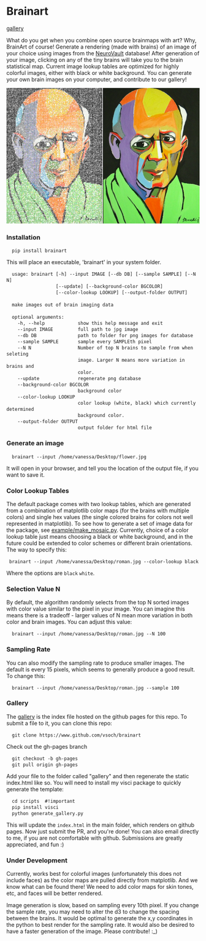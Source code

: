 # Brainart

[gallery](http://vsoch.github.io/brainart)

What do you get when you combine open source brainmaps with art? Why, BrainArt of course! Generate a rendering (made with brains) of an image of your choice using images from the [NeuroVault](http://www.neurovault.org) database! After generation of your image, clicking on any of the tiny brains will take you to the brain statistical map. Current image lookup tables are optimized for highly colorful images, either with black or white background. You can generate your own brain images on your computer, and contribute to our gallery!

![img/brainart.png](img/face_fixed.png)

### Installation

      pip install brainart


This will place an executable, 'brainart' in your system folder.


      usage: brainart [-h] --input IMAGE [--db DB] [--sample SAMPLE] [--N N]
                      [--update] [--background-color BGCOLOR]
                      [--color-lookup LOOKUP] [--output-folder OUTPUT]

      make images out of brain imaging data

      optional arguments:
        -h, --help            show this help message and exit
        --input IMAGE         full path to jpg image
        --db DB               path to folder for png images for database
        --sample SAMPLE       sample every SAMPLEth pixel
        --N N                 Number of top N brains to sample from when seleting
                              image. Larger N means more variation in brains and
                              color.
        --update              regenerate png database
        --background-color BGCOLOR
                              background color
        --color-lookup LOOKUP
                              color lookup (white, black) which currently determined
                              background color.
        --output-folder OUTPUT
                              output folder for html file

### Generate an image

      brainart --input /home/vanessa/Desktop/flower.jpg

It will open in your browser, and tell you the location of the output file, if you want to save it. 


### Color Lookup Tables
The default package comes with two lookup tables, which are generated from a combination of matplotlib color maps (for the brains with multiple colors) and single hex values (the single colored brains for colors not well represented in matplotlib). To see how to generate a set of image data for the package, see [example/make_mosaic.py](example/make_mosaic.py). Currently, choice of a color lookup table just means choosing a black or white background, and in the future could be extended to color schemes or different brain orientations. The way to specify this:

     brainart --input /home/vanessa/Desktop/roman.jpg --color-lookup black

Where the options are `black` `white`.


### Selection Value N
By default, the algorithm randomly selects from the top N sorted images with color value similar to the pixel in your image. You can imagine this means there is a tradeoff - larger values of N mean more variation in both color and brain images. You can adjust this value:

      brainart --input /home/vanessa/Desktop/roman.jpg --N 100


### Sampling Rate
You can also modify the sampling rate to produce smaller images. The default is every 15 pixels, which seems to generally produce a good result. To change this:

      brainart --input /home/vanessa/Desktop/roman.jpg --sample 100


### Gallery
The [gallery](http://vsoch.github.io/brainart) is the index file hosted on the github pages for this repo. To submit a file to it, you can clone this repo:

      git clone https://www.github.com/vsoch/brainart

Check out the gh-pages branch

      git checkout -b gh-pages
      git pull origin gh-pages

Add your file to the folder called "gallery" and then regenerate the static index.html like so. You will need to install my visci package to quickly generate the template:


      cd scripts  #!important
      pip install visci
      python generate_gallery.py


This will update the `index.html` in the main folder, which renders on github pages. Now just submit the PR, and you're done! You can also email directly to me, if you are not comfortable with github. Submissions are greatly appreciated, and fun :)


### Under Development
Currently, works best for colorful images (unfortunately this does not include faces) as the color maps are pulled directly from matplotlib. And we know what can be found there! We need to add color maps for skin tones, etc, and faces will be better rendered.

Image generation is slow, based on sampling every 10th pixel. If you change the sample rate, you may need to alter the d3 to change the spacing between the brains. It would be optimal to generate the x,y coordinates in the python to best render for the sampling rate. It would also be desired to have a faster generation of the image. Please contribute! :_)
